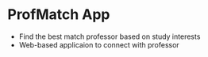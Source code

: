# ProfMatch App


- Find the best match professor based on study interests
- Web-based applicaion to connect with professor